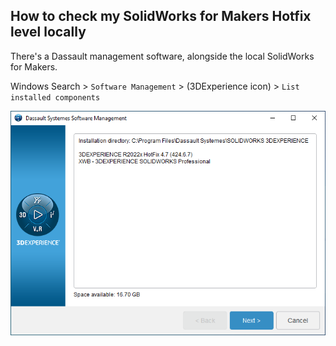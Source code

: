
## How to check my SolidWorks for Makers Hotfix level locally

There's a Dassault management software, alongside the local SolidWorks for Makers.

Windows Search > `Software Management` > (3DExperience icon) > `List installed components`

![](.images/SwManagement-list.png)

<!-- with SW itself
`(?)` icon -> `About SOLIDWORKS...`

![](.images/about-sw.png)
-->

